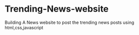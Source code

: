 # Trending-News-website

Building A News website to post the trending news posts using html,css,javascript 
